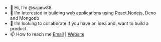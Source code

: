 - 👋 Hi, I’m @sajanv88
- 👀 I’m interested in building web applications using React,Nodejs, Deno and Mongodb
- 💞️ I’m looking to collaborate if you have an idea and, want to build a product.
- 📫 How to reach me [Email](connect@sajankumarv.com) | [Website](https://sajankumarv.com)

<!---
sajanv88/sajanv88 is a ✨ special ✨ repository because its `README.md` (this file) appears on your GitHub profile.
You can click the Preview link to take a look at your changes.
--->
